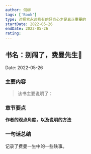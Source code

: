 ```yaml
---
author: 何柳
tags: ['Book']
type: 对探索永远抱有的好奇心才是真正重要的
startDate: 2022-05-26
endDate: 2022-05-26
rating: 
---
```


## 书名：别闹了，费曼先生📖
 
Date: 2022-05-26 

### 主要内容
> 该书主要说明了：


### 章节要点
**作者的观点角度，以及说明的方法**


### 一句话总结
记录了费曼一生中的一些轶事。


